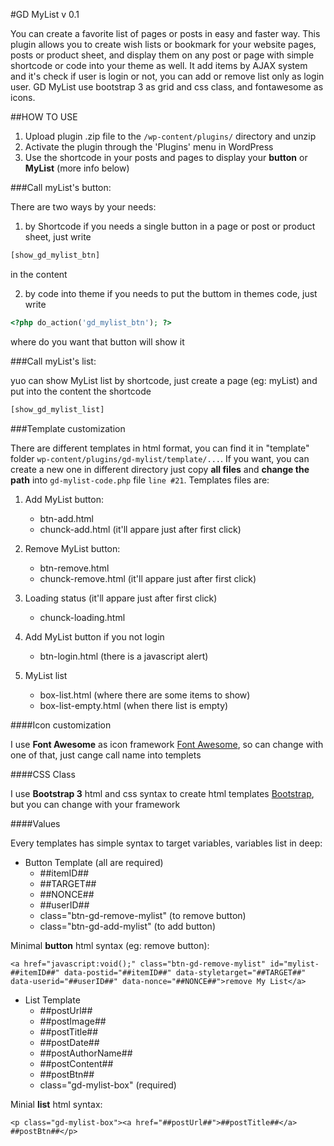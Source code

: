 #GD MyList v 0.1

You can create a favorite list of pages or posts in easy and faster way.
This plugin allows you to create wish lists or bookmark for your website pages, posts or product sheet, and display them on any post or page with simple shortcode or code into your theme as well.
It add items by AJAX system and it's check if user is login or not, you can add or remove list only as login user.
GD MyList use bootstrap 3 as grid and css class, and fontawesome as icons.

##HOW TO USE

1. Upload plugin .zip file to the `/wp-content/plugins/` directory and unzip
2. Activate the plugin through the 'Plugins' menu in WordPress
3. Use the shortcode in your posts and pages to display your **button** or **MyList** (more info below)

###Call myList's button:

There are two ways by your needs:

1. by Shortcode
if you needs a single button in a page or post or product sheet, just write 

```php
[show_gd_mylist_btn] 
```
in the content

2. by code into theme
if you needs to put the buttom in themes code, just write 

```php
<?php do_action('gd_mylist_btn'); ?>
```
where do you want that button will show it

###Call myList's list:

yuo can show MyList list by shortcode, just create a page (eg: myList) and put into the content the shortcode

```php
[show_gd_mylist_list]
```

###Template customization

There are different templates in html format, you can find it in "template" folder `wp-content/plugins/gd-mylist/template/...`.
If you want, you can create a new one in different directory just copy **all files** and **change the path** into `gd-mylist-code.php` file `line #21`.
Templates files are:

1. Add MyList button:
	* btn-add.html
	* chunck-add.html (it'll appare just after first click)

2. Remove MyList button:
	* btn-remove.html
	* chunck-remove.html (it'll appare just after first click)

3. Loading status (it'll appare just after first click)
	* chunck-loading.html

4. Add MyList button if you not login
	* btn-login.html (there is a javascript alert)

5. MyList list
	* box-list.html (where there are some items to show)
	* box-list-empty.html (when there list is empty)

####Icon customization

I use **Font Awesome** as icon framework [Font Awesome](http://fortawesome.github.io/Font-Awesome/ "Font Awesome"), so can change with one of that, just cange call name into templets

####CSS Class

I use **Bootstrap 3** html and css syntax to create html templates [Bootstrap](http://getbootstrap.com/ "Bootstrap"), but you can change with your framework

####Values

Every templates has simple syntax to target variables, variables list in deep:

* Button Template (all are required)
	* ##itemID##
	* ##TARGET##
	* ##NONCE##
	* ##userID##
	* class="btn-gd-remove-mylist" (to remove button)
	* class="btn-gd-add-mylist" (to add button)

Minimal **button** html syntax (eg: remove button):

`<a href="javascript:void();" class="btn-gd-remove-mylist" id="mylist-##itemID##" data-postid="##itemID##" data-styletarget="##TARGET##" data-userid="##userID##" data-nonce="##NONCE##">remove My List</a>`

* List Template
	* ##postUrl##
	* ##postImage##
	* ##postTitle##
	* ##postDate##
	* ##postAuthorName##
	* ##postContent##
	* ##postBtn##
	* class="gd-mylist-box" (required)

Minial **list** html syntax:

`<p class="gd-mylist-box"><a href="##postUrl##">##postTitle##</a> ##postBtn##</p>`
